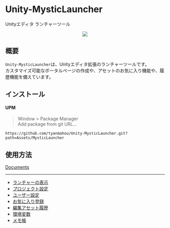 ﻿# Unity-MysticLauncher
Unityエディタ ランチャーツール  

<p align="center">
<img src="https://github.com/user-attachments/assets/001e2d0b-39ca-44f5-9403-e29de9cba473"/>
</p>

## 概要
`Unity-MysticLauncher`は、Unityエディタ拡張のランチャーツールです。  
カスタマイズ可能なポータルページの作成や、アセットのお気に入り機能や、履歴機能を備えています。

## インストール

#### UPM

> Window > Package Manager  
> Add package from git URL...

```
https://github.com/tyanmahou/Unity-MysticLauncher.git?path=Assets/MysticLauncher
```

## 使用方法

[Documents](https://github.com/tyanmahou/Unity-MysticLauncher/wiki)

----
- [ランチャーの表示](https://github.com/tyanmahou/Unity-MysticLauncher/wiki/%E3%83%A9%E3%83%B3%E3%83%81%E3%83%A3%E3%83%BC%E3%81%AE%E8%A1%A8%E7%A4%BA)
- [プロジェクト設定](https://github.com/tyanmahou/Unity-MysticLauncher/wiki/%E3%83%97%E3%83%AD%E3%82%B8%E3%82%A7%E3%82%AF%E3%83%88%E8%A8%AD%E5%AE%9A)
- [ユーザー設定](https://github.com/tyanmahou/Unity-MysticLauncher/wiki/%E3%83%A6%E3%83%BC%E3%82%B6%E3%83%BC%E8%A8%AD%E5%AE%9A)
- [お気に入り登録](https://github.com/tyanmahou/Unity-MysticLauncher/wiki/%E3%81%8A%E6%B0%97%E3%81%AB%E5%85%A5%E3%82%8A%E7%99%BB%E9%8C%B2)
- [編集アセット履歴](https://github.com/tyanmahou/Unity-MysticLauncher/wiki/%E7%B7%A8%E9%9B%86%E3%82%A2%E3%82%BB%E3%83%83%E3%83%88%E5%B1%A5%E6%AD%B4)
- [環境変数](https://github.com/tyanmahou/Unity-MysticLauncher/wiki/%E7%92%B0%E5%A2%83%E5%A4%89%E6%95%B0)
- [メモ帳](https://github.com/tyanmahou/Unity-MysticLauncher/wiki/%E3%83%A1%E3%83%A2%E5%B8%B3)
